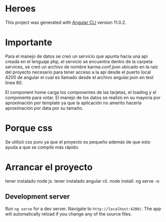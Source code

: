 # Heroes

This project was generated with [Angular CLI](https://github.com/angular/angular-cli) version 11.0.2.

# Importante

Para el manejo de datos se creó un servicio que apunta hacia una api creada en el lenguaje php, el servicio se encuentra dentro de la carpeta services, se creó un archivo de nombre karma.conf.json ubicado en la raíz del proyecto necesario para tener acceso a la api desde el puerto local 4200 de angular el cual es llamado desde el archivo angular.json en test linea 80.

El component home carga los componentes de las tarjetas, el loading y el componente para votar.
El manejo de los datos se realizó en su mayoría por aproximación por template ya que la aplicación no amerito hacerla aproximación por data por su tamaño.

# Porque css

Se utilizó css puro ya que el proyecto es pequeño además de que esto ayuda a que se compile más rápido.

# Arrancar el proyecto

tener instalado node js.
tener instalado angular cli.
node install.
ng serve -o

## Development server

Run `ng serve` for a dev server. Navigate to `http://localhost:4200/`. The app will automatically reload if you change any of the source files.
